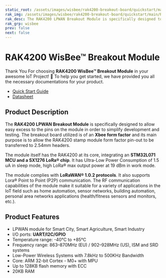 ```yaml
---
static_root: /assets/images/wisbee/rak4200-breakout-board/quickstart/main
rak_img: /assets/images/wisbee/rak4200-breakout-board/quickstart/main/RAK4200-breakout.png
rak_desc: The RAK4200 LPWAN Breakout Module is specifically designed to allow easy excess to the pins on the module in order to simplify development and testing. The breakout board utilized is of an Xbee form factor and its main purpose is to allow the RAK4200 stamp module form factor pin-out to be transferred to 2.54mm headers. 
rak_grp: wisbee
prev: false
next: false
---
```


# RAK4200 WisBee™ Breakout Module
Thank You For choosing **RAK4200 WisBee™ Breakout Module** in your awesome IoT Project! 🎉 To help you get started, we have provided you all the necessary documentations for your product.

* [Quick Start Guide](../Quickstart/)
* [Datasheet](../Datasheet/)
<!-- 
<rk-img
  :src="`${$frontmatter.static_root}/peojuzuyfj5wzl51igyk.jpg`"
  width="50%"
  caption="RAK4200 WisBee™ Breakout Module"
/> -->

## Product Description

The **RAK4200 LPWAN Breakout Module** is specifically designed to allow easy excess to the pins on the module in order to simplify development and testing. The breakout board utilized is of an **Xbee form factor** and its main purpose is to allow the RAK4200 stamp module form factor pin-out to be transferred to 2.54mm headers. 

The module itself has the RAK4200 at its core, integrating an **STM32L071 MCU and a SX1276 LoRa® chip**. It has Ultra-Low Power Consumption of 1.5 uA in sleep mode, high LoRa® max output power at 19 dBm in work mode. 

The module complies with **LoRaWAN® 1.0.2 protocols**. It also supports Lora® Point to Point (P2P) communication. The RF communication capabilities of the module make it suitable for a variety of applications in the IoT field such as home automation, sensor networks, building automation, personal area networks applications (health/fitness sensors and monitors, etc.).

<!-- <rk-btn
  src="/Product-Categories/WisBee/RAK4200-Breakout-Board/Quickstart/#quick-start-guide"
  label="Get Started with RAK4200 WisBee™ Breakout Module"
/> -->



## Product Features

- LPWAN module for Smart City, Smart Agriculture, Smart Industry 
- I/O ports: **UART/I2C/GPIO**
- Temperature range: -40°C to +85°C 
- Frequency range: 863–870MHz (EU) / 902–928MHz (US), ISM and SRD systems 
- Low-Power Wireless Systems with 7.8kHz to 500KHz Bandwidth 
- Core: ARM 32-bit Cortex - M0+ with MPU 
- Up to 128KB flash memory with ECC 
- 20KB RAM
